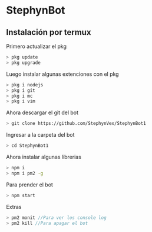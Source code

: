 # StephynBot

## Instalación por termux

<p>Primero actualizar el pkg</p>

```bash
> pkg update
> pkg upgrade
```

<p>Luego instalar algunas extenciones con el pkg</p>

```bash
> pkg i nodejs
> pkg i git
> pkg i mc
> pkg i vim
```

<p>Ahora descargar el git del bot</p>

```bash
> git clone https://github.com/StephynVex/StephynBot1
```

<p>Ingresar a la carpeta del bot</p>

```bash
> cd StephynBot1
```

<p>Ahora instalar algunas librerias</p>

```bash
> npm i
> npm i pm2 -g
```

<p>Para prender el bot</p>

```bash
> npm start
```

<p>Extras</p>

``` ts
> pm2 monit //Para ver los console log
> pm2 kill //Para apagar el bot
```
